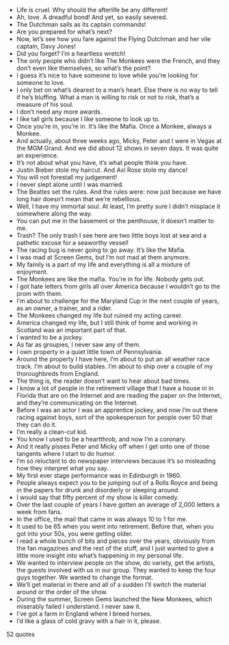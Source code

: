 - Life is cruel. Why should the afterlife be any different!
 - Ah, love. A dreadful bond! And yet, so easily severed.
 - The Dutchman sails as its captain commands!
 - Are you prepared for what’s next?
 - Now, let’s see how you fare against the Flying Dutchman and her vile captain, Davy Jones!
 - Did you forget? I’m a heartless wretch!
 - The only people who didn’t like The Monkees were the French, and they don’t even like themselves, so what’s the point?
 - I guess it’s nice to have someone to love while you’re looking for someone to love.
 - I only bet on what’s dearest to a man’s heart. Else there is no way to tell if he’s bluffing. What a man is willing to risk or not to risk, that’s a measure of his soul.
 - I don’t need any more awards.
 - I like tall girls because I like someone to look up to.
 - Once you’re in, you’re in. It’s like the Mafia. Once a Monkee, always a Monkee.
 - And actually, about three weeks ago, Micky, Peter and I were in Vegas at the MGM Grand. And we did about 12 shows in seven days. It was quite an experience.
 - It’s not about what you have, it’s what people think you have.
 - Justin Bieber stole my haircut. And Axl Rose stole my dance!
 - You will not forestall my judgement!
 - I never slept alone until I was married.
 - The Beatles set the rules. And the rules were: now just because we have long hair doesn’t mean that we’re rebellious.
 - Well, I have my immortal soul. At least, I’m pretty sure I didn’t misplace it somewhere along the way.
 - You can put me in the basement or the penthouse, it doesn’t matter to me.
 - Trash? The only trash I see here are two little boys lost at sea and a pathetic excuse for a seaworthy vessel!
 - The racing bug is never going to go away. It’s like the Mafia.
 - I was mad at Screen Gems, but I’m not mad at them anymore.
 - My family is a part of my life and everything is all a mixture of enjoyment.
 - The Monkees are like the mafia. You’re in for life. Nobody gets out.
 - I got hate letters from girls all over America because I wouldn’t go to the prom with them.
 - I’m about to challenge for the Maryland Cup in the next couple of years, as an owner, a trainer, and a rider.
 - The Monkees changed my life but ruined my acting career.
 - America changed my life, but I still think of home and working in Scotland was an important part of that.
 - I wanted to be a jockey.
 - As far as groupies, I never saw any of them.
 - I own property in a quiet little town of Pennsylvania.
 - Around the property I have here, I’m about to put an all weather race track. I’m about to build stables. I’m about to ship over a couple of my thoroughbreds from England.
 - The thing is, the reader doesn’t want to hear about bad times.
 - I know a lot of people in the retirement village that I have a house in in Florida that are on the Internet and are reading the paper on the Internet, and they’re communicating on the Internet.
 - Before I was an actor I was an apprentice jockey, and now I’m out there racing against boys, sort of the spokesperson for people over 50 that they can do it.
 - I’m really a clean-cut kid.
 - You know I used to be a heartthrob, and now I’m a coronary.
 - And it really pisses Peter and Micky off when I get onto one of those tangents where I start to do humor.
 - I’m so reluctant to do newspaper interviews because it’s so misleading how they interpret what you say.
 - My first ever stage performance was in Edinburgh in 1960.
 - People always expect you to be jumping out of a Rolls Royce and being in the papers for drunk and disorderly or sleeping around.
 - I would say that fifty percent of my show is killer comedy.
 - Over the last couple of years I have gotten an average of 2,000 letters a week from fans.
 - In the office, the mail that came in was always 10 to 1 for me.
 - It used to be 65 when you went into retirement. Before that, when you got into your 50s, you were getting older.
 - I read a whole bunch of bits and pieces over the years, obviously from the fan magazines and the rest of the stuff, and I just wanted to give a little more insight into what’s happening in my personal life.
 - We wanted to interview people on the show, do variety, get the artists, the guests involved with us in our group. They wanted to keep the four guys together. We wanted to change the format.
 - We’ll get material in there and all of a sudden I’ll switch the material around or the order of the show.
 - During the summer, Screen Gems launched the New Monkees, which miserably failed I understand. I never saw it.
 - I’ve got a farm in England where I breed horses.
 - I’d like a glass of cold gravy with a hair in it, please.

52 quotes
